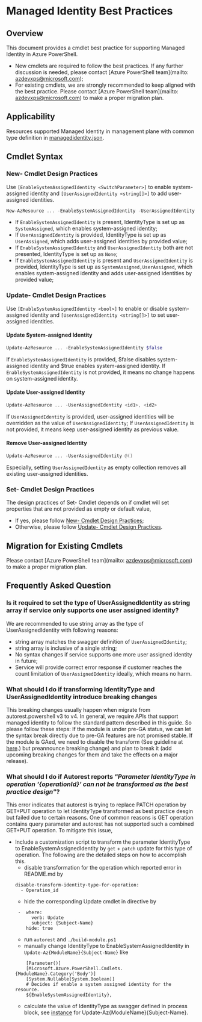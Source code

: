 # Managed Identity Best Practices

## Overview
This document provides a cmdlet best practice for supporting Managed Identity in Azure PowerShell. 
- New cmdlets are required to follow the best practices. If any further discussion is needed, please contact [Azure PowerShell team](mailto: azdevxps@microsoft.com);
- For existing cmdlets, we are strongly recommended to keep aligned with the best practice. Please contact [Azure PowerShell team](mailto: azdevxps@microsoft.com) to make a proper migration plan. 

## Applicability
Resources supported Managed Identity in management plane with common type definition in [managedidentity.json](https://github.com/Azure/azure-rest-api-specs/blob/main/specification/common-types/resource-management/v5/managedidentity.json).

## Cmdlet Syntax

### New- Cmdlet Design Practices
Use `[EnableSystemAssignedIdentity <SwitchParameter>]` to enable system-assigned identity and `[UserAssignedIdentity <string[]>]` to add user-assigned identities.

```powershell
New-AzResource ... -EnableSystemAssignedIdentity -UserAssignedIdentity <id1>, <id2>
```

- If `EnableSystemAssignedIdentity` is present, IdentityType is set up as `SystemAssigned`, which enables system-assigned identity;
- If `UserAssignedIdentity` is provided, IdentityType is set up as `UserAssigned`, which adds user-assigned identities by provided value;
- If `EnableSystemAssignedIdentity` and `UserAssignedIdentity` both are not presented, IdentityType is set up as `None`;
- If `EnableSystemAssignedIdentity` is present and `UserAssignedIdentity` is provided, IdentityType is set up as `SystemAssigned,UserAssigned`, which enables system-assigned identity and adds user-assigned identities by provided value;

### Update- Cmdlet Design Practices
Use `[EnableSystemAssignedIdentity <bool>]` to enable or disable system-assigned identity and `[UserAssignedIdentity <string[]>]` to set user-assigned identities.
#### Update System-assigned Identity
```powershell
Update-AzResource ... -EnableSystemAssignedIdentity $false
```
If `EnableSystemAssignedIdentity` is provided, $false disables system-assigned identity and $true enables system-assigned identity. If `EnableSystemAssignedIdentity` is not provided, it means no change happens on system-assigned identity.

#### Update User-assigned Identity
```powershell
Update-AzResource ... -UserAssignedIdentity <id1>, <id2>
```
If `UserAssignedIdentity` is provided, user-assigned identities will be overridden as the value of `UserAssignedIdentity`; If `UserAssignedIdentity` is not provided, it means keep user-assigned identity as previous value. 

#### Remove User-assigned Identity
```powershell
Update-AzResource ... -UserAssignedIdentity @()
```
Especially, setting `UserAssignedIdentity` as empty collection removes all existing user-assigned identities.

### Set- Cmdlet Design Practices
The design practices of Set- Cmdlet depends on if cmdlet will set properties that are not provided as empty or default value,
- If yes, please follow [New- Cmdlet Design Practices](#New--Cmdlet-Design-Practices);
- Otherwise, please follow [Update- Cmdlet Design Practices](#Update--Cmdlet-Design-Practices). 

## Migration for Existing Cmdlets
Please contact [Azure PowerShell team](mailto: azdevxps@microsoft.com) to make a proper migration plan. 

## Frequently Asked Question
### Is it required to set the type of UserAssignedIdentity as string array if service only supports one user assigned identity?
We are recommended to use string array as the type of UserAssignedIdentity with following reasons:
- string array matches the swagger definition of `UserAssignedIdentity`;
- string array is inclusive of a single string;
- No syntax changes if service supports one more user assigned identity in future;
- Service will provide correct error response if customer reaches the count limitation of `UserAssignedIdentity` ideally, which means no harm.

###  What should I do if transforming IdentityType and UserAssignedIdentity introduce breaking changes
This breaking changes usually happen when migrate from autorest.powershell v3 to v4. In general, we require APIs that support managed identity to follow the standard pattern described in this guide. So please follow these steps:
If the module is under pre-GA status, we can let the syntax break directly due to pre-GA features are not promised stable. 
If the module is GAed, we need to disable the transform (See guideline at [here](https://github.com/Azure/autorest.powershell/blob/main/docs/migration-from-v3-to-v4.md#how-to-mitigate-the-breaking-changes-of-managed-identity-best-practice-alignment).) but preannounce breaking change)  and plan to break it (add upcoming breaking changes for them and take the effects on a major release).

### What should I do if Autorest reports _"Parameter IdentityType in operation '{operationId}' can not be transformed as the best practice design"_?
This error indicates that autorest is trying to replace PATCH operation by GET+PUT operation to let IdentityType transformed as best practice desgin but failed due to certain reasons. One of common reasons is GET operation contains query parameter and autorest has not supported such a combined GET+PUT operation. To mitigate this issue, 

- Include a customization script to transform the parameter IdentityType to EnableSystemAssignedIdentity by `get` + `patch` update for this type of operation. The following are the detailed steps on how to accomplish this.
  - disable transformation for the operation which reported error in README.md by
  ```
  disable-transform-identity-type-for-operation:
    - Operation_id
  ```
  - hide the corresponding Update cmdlet in directive by
  ```
   -  where:
        verb: Update
        subject: {Subject-Name}
      hide: true
  ```
  - run `autorest` and `./build-module.ps1`
  - manually change IdentityType to EnableSystemAssignedIdentity<bool> in `Update-Az{ModuleName}{Subject-Name}` like
  ```
      [Parameter()]
      [Microsoft.Azure.PowerShell.Cmdlets.{ModuleName}.Category('Body')]
      [System.Nullable[System.Boolean]]
      # Decides if enable a system assigned identity for the resource.
      ${EnableSystemAssignedIdentity},
  ```
  - calculate the value of IdentityType as swagger defined in process block, see [instance](https://github.com/Azure/azure-powershell/blob/827001c79c4416e0b74f5857c2ad72b7932b1f9a/src/Astro/Astro.Autorest/custom/Update-AzAstroOrganization.ps1#L269) for Update-Az{ModuleName}{Subject-Name}.
